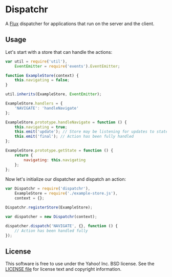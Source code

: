 Dispatchr
=========

A [Flux](http://facebook.github.io/react/docs/flux-overview.html) dispatcher for applications that run on the server and the client.

Usage
-----

Let's start with a store that can handle the actions:

```js
var util = require('util'),
    EventEmitter = require('events').EventEmitter;

function ExampleStore(context) {
    this.navigating = false;
}

util.inherits(ExampleStore, EventEmitter);

ExampleStore.handlers = {
    'NAVIGATE': 'handleNavigate'
};

ExampleStore.prototype.handleNavigate = function () {
    this.navigating = true;
    this.emit('update'); // Store may be listening for updates to state
    this.emit('final'); // Action has been fully handled
};

ExampleStore.prototype.getState = function () {
    return {
        navigating: this.navigating
    };
};
```

Now let's initialize our dispatcher and dispatch an action:
```js
var Dispatchr = require('dispatchr'),
    ExampleStore = require('./example-store.js'),
    context = {};

Dispatchr.registerStore(ExampleStore);

var dispatcher = new Dispatchr(context);

dispatcher.dispatch('NAVIGATE', {}, function () {
    // Action has been handled fully
});
```


License
-------
This software is free to use under the Yahoo! Inc. BSD license.
See the [LICENSE file][] for license text and copyright information.

[LICENSE file]: https://github.com/mridgway/dispatchr/blob/master/LICENSE.md
